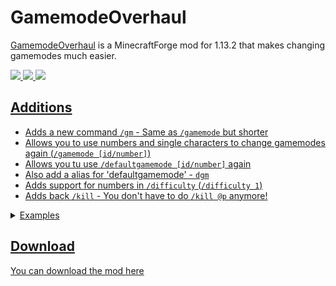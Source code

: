 # GamemodeOverhaul
[GamemodeOverhaul](https://marcus8448.github.io/GamemodeOverhaul) is a MinecraftForge mod for 1.13.2 that makes changing gamemodes much easier.

<a href="https://github.com/marcus8448/GamemodeOverhaul/commits"><img src="https://img.shields.io/github/last-commit/marcus8448/GamemodeOverhaul.svg?label=latest%20commit&style=flat-square"> <a href="https://github.com/marcus8448/GamemodeOverhaul/issues"><img src="https://img.shields.io/github/issues/marcus8448/GamemodeOverhaul.svg?style=flat-square"> <a href="https://minecraft.curseforge.com/projects/GamemodeOverhaul/"><img src="http://cf.way2muchnoise.eu/full_GamemodeOverhaul_downloads.svg">    

Additions
----------
* Adds a new command `/gm` - Same as `/gamemode` but shorter
* Allows you to use numbers and single characters to change gamemodes again (`/gamemode [id/number]`)
* Allows you tu use `/defaultgamemode [id/number]` again
* Also add a alias for 'defaultgamemode' - `dgm`
* Adds support for numbers in `/difficulty` (`/difficulty 1`)
* Adds back `/kill` - You don't have to do `/kill @p` anymore!  

<details> 
  <summary>Examples</summary><br>
/gamemode
<img src="https://raw.githubusercontent.com/marcus8448/RandomFiles/0d4e237efab79ad2edd67176bda9ac440a9cc129/gmo/gamemode.png" alt="/gamemode"><br>
/gm
<img src="https://raw.githubusercontent.com/marcus8448/RandomFiles/0d4e237efab79ad2edd67176bda9ac440a9cc129/gmo/gm.png" alt="/gm">
/defaultgamemode
<img src="https://raw.githubusercontent.com/marcus8448/RandomFiles/0d4e237efab79ad2edd67176bda9ac440a9cc129/gmo/defaultgamemode.png" alt="/defaultgamemode">
/dgm
<img src="https://raw.githubusercontent.com/marcus8448/RandomFiles/0d4e237efab79ad2edd67176bda9ac440a9cc129/gmo/dgm.png" alt="/dgm">
/difficulty
<img src="https://raw.githubusercontent.com/marcus8448/RandomFiles/0d4e237efab79ad2edd67176bda9ac440a9cc129/gmo/difficulty.png" alt="/difficulty">

/kill - It's basically just /kill
</details>

Download
---------
You can download the mod [here](https://minecraft.curseforge.com/projects/GamemodeOverhaul/)
